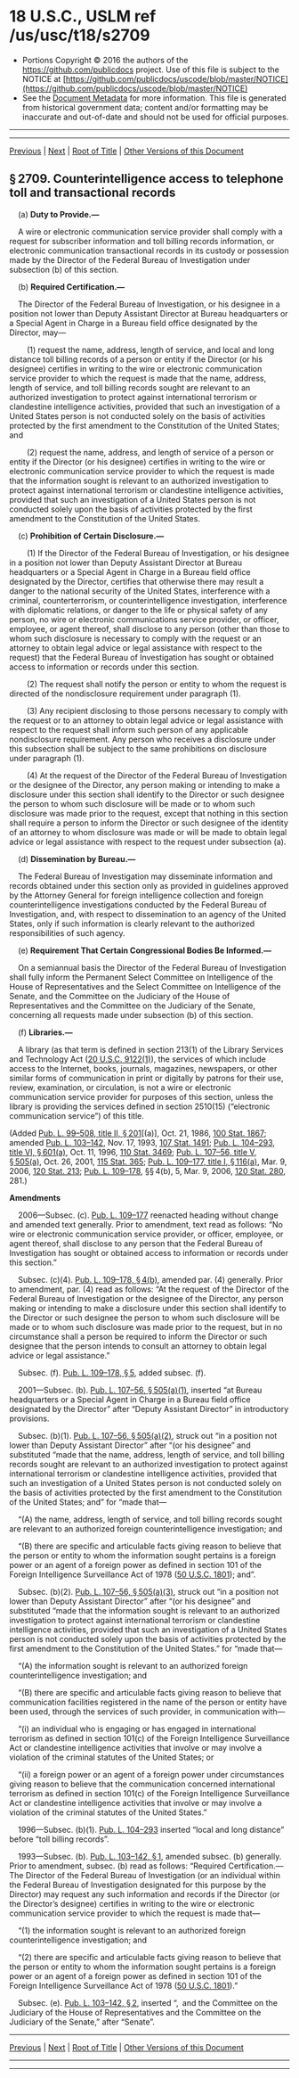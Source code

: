 ---
---

# 18 U.S.C., USLM ref /us/usc/t18/s2709

* Portions Copyright © 2016 the authors of the https://github.com/publicdocs project.
  Use of this file is subject to the NOTICE at [https://github.com/publicdocs/uscode/blob/master/NOTICE](https://github.com/publicdocs/uscode/blob/master/NOTICE)
* See the [Document Metadata](././../../../../..//README.md) for more information.
  This file is generated from historical government data; content and/or formatting may be inaccurate and out-of-date and should not be used for official purposes.

----------
----------

[Previous](./../../../../..//us/usc/t18/ptI/ch121/m__us_usc_t18_s2708.md) | [Next](./../../../../..//us/usc/t18/ptI/ch121/m__us_usc_t18_s2710.md) | [Root of Title](./../../../../../) | [Other Versions of this Document](https://publicdocs.github.io/go/links?ns=uslm&ref=%2Fus%2Fusc%2Ft18%2Fs2709)

## § 2709. Counterintelligence access to telephone toll and transactional records

    (a) __Duty to Provide.—__ 

    A wire or electronic communication service provider shall comply with a request for subscriber information and toll billing records information, or electronic communication transactional records in its custody or possession made by the Director of the Federal Bureau of Investigation under subsection (b) of this section.

    (b) __Required Certification.—__ 

    The Director of the Federal Bureau of Investigation, or his designee in a position not lower than Deputy Assistant Director at Bureau headquarters or a Special Agent in Charge in a Bureau field office designated by the Director, may—

        (1) request the name, address, length of service, and local and long distance toll billing records of a person or entity if the Director (or his designee) certifies in writing to the wire or electronic communication service provider to which the request is made that the name, address, length of service, and toll billing records sought are relevant to an authorized investigation to protect against international terrorism or clandestine intelligence activities, provided that such an investigation of a United States person is not conducted solely on the basis of activities protected by the first amendment to the Constitution of the United States; and

        (2) request the name, address, and length of service of a person or entity if the Director (or his designee) certifies in writing to the wire or electronic communication service provider to which the request is made that the information sought is relevant to an authorized investigation to protect against international terrorism or clandestine intelligence activities, provided that such an investigation of a United States person is not conducted solely upon the basis of activities protected by the first amendment to the Constitution of the United States.

    (c) __Prohibition of Certain Disclosure.—__ 

        (1) If the Director of the Federal Bureau of Investigation, or his designee in a position not lower than Deputy Assistant Director at Bureau headquarters or a Special Agent in Charge in a Bureau field office designated by the Director, certifies that otherwise there may result a danger to the national security of the United States, interference with a criminal, counterterrorism, or counterintelligence investigation, interference with diplomatic relations, or danger to the life or physical safety of any person, no wire or electronic communications service provider, or officer, employee, or agent thereof, shall disclose to any person (other than those to whom such disclosure is necessary to comply with the request or an attorney to obtain legal advice or legal assistance with respect to the request) that the Federal Bureau of Investigation has sought or obtained access to information or records under this section.

        (2) The request shall notify the person or entity to whom the request is directed of the nondisclosure requirement under paragraph (1).

        (3) Any recipient disclosing to those persons necessary to comply with the request or to an attorney to obtain legal advice or legal assistance with respect to the request shall inform such person of any applicable nondisclosure requirement. Any person who receives a disclosure under this subsection shall be subject to the same prohibitions on disclosure under paragraph (1).

        (4) At the request of the Director of the Federal Bureau of Investigation or the designee of the Director, any person making or intending to make a disclosure under this section shall identify to the Director or such designee the person to whom such disclosure will be made or to whom such disclosure was made prior to the request, except that nothing in this section shall require a person to inform the Director or such designee of the identity of an attorney to whom disclosure was made or will be made to obtain legal advice or legal assistance with respect to the request under subsection (a).

    (d) __Dissemination by Bureau.—__ 

    The Federal Bureau of Investigation may disseminate information and records obtained under this section only as provided in guidelines approved by the Attorney General for foreign intelligence collection and foreign counterintelligence investigations conducted by the Federal Bureau of Investigation, and, with respect to dissemination to an agency of the United States, only if such information is clearly relevant to the authorized responsibilities of such agency.

    (e) __Requirement That Certain Congressional Bodies Be Informed.—__ 

    On a semiannual basis the Director of the Federal Bureau of Investigation shall fully inform the Permanent Select Committee on Intelligence of the House of Representatives and the Select Committee on Intelligence of the Senate, and the Committee on the Judiciary of the House of Representatives and the Committee on the Judiciary of the Senate, concerning all requests made under subsection (b) of this section.

    (f) __Libraries.—__ 

    A library (as that term is defined in section 213(1) of the Library Services and Technology Act ([20 U.S.C. 9122(1)][/us/usc/t20/s9122/1]), the services of which include access to the Internet, books, journals, magazines, newspapers, or other similar forms of communication in print or digitally by patrons for their use, review, examination, or circulation, is not a wire or electronic communication service provider for purposes of this section, unless the library is providing the services defined in section 2510(15) (“electronic communication service”) of this title.

(Added [Pub. L. 99–508, title II, § 201][/us/pl/99/508/s201]\[(a)\], Oct. 21, 1986, [100 Stat. 1867][/us/stat/100/1867]; amended [Pub. L. 103–142][/us/pl/103/142], Nov. 17, 1993, [107 Stat. 1491][/us/stat/107/1491]; [Pub. L. 104–293, title VI, § 601(a)][/us/pl/104/293/s601/a], Oct. 11, 1996, [110 Stat. 3469][/us/stat/110/3469]; [Pub. L. 107–56, title V, § 505(a)][/us/pl/107/56/s505/a], Oct. 26, 2001, [115 Stat. 365][/us/stat/115/365]; [Pub. L. 109–177, title I, § 116(a)][/us/pl/109/177/s116/a], Mar. 9, 2006, [120 Stat. 213][/us/stat/120/213]; [Pub. L. 109–178][/us/pl/109/178], §§ 4(b), 5, Mar. 9, 2006, [120 Stat. 280][/us/stat/120/280], 281.)

 __Amendments__ 

    2006—Subsec. (c). [Pub. L. 109–177][/us/pl/109/177] reenacted heading without change and amended text generally. Prior to amendment, text read as follows: “No wire or electronic communication service provider, or officer, employee, or agent thereof, shall disclose to any person that the Federal Bureau of Investigation has sought or obtained access to information or records under this section.”

    Subsec. (c)(4). [Pub. L. 109–178, § 4(b)][/us/pl/109/178/s4/b], amended par. (4) generally. Prior to amendment, par. (4) read as follows: “At the request of the Director of the Federal Bureau of Investigation or the designee of the Director, any person making or intending to make a disclosure under this section shall identify to the Director or such designee the person to whom such disclosure will be made or to whom such disclosure was made prior to the request, but in no circumstance shall a person be required to inform the Director or such designee that the person intends to consult an attorney to obtain legal advice or legal assistance.”

    Subsec. (f). [Pub. L. 109–178, § 5][/us/pl/109/178/s5], added subsec. (f).

    2001—Subsec. (b). [Pub. L. 107–56, § 505(a)(1)][/us/pl/107/56/s505/a/1], inserted “at Bureau headquarters or a Special Agent in Charge in a Bureau field office designated by the Director” after “Deputy Assistant Director” in introductory provisions.

    Subsec. (b)(1). [Pub. L. 107–56, § 505(a)(2)][/us/pl/107/56/s505/a/2], struck out “in a position not lower than Deputy Assistant Director” after “(or his designee” and substituted “made that the name, address, length of service, and toll billing records sought are relevant to an authorized investigation to protect against international terrorism or clandestine intelligence activities, provided that such an investigation of a United States person is not conducted solely on the basis of activities protected by the first amendment to the Constitution of the United States; and” for “made that—

    “(A) the name, address, length of service, and toll billing records sought are relevant to an authorized foreign counterintelligence investigation; and

    “(B) there are specific and articulable facts giving reason to believe that the person or entity to whom the information sought pertains is a foreign power or an agent of a foreign power as defined in section 101 of the Foreign Intelligence Surveillance Act of 1978 ([50 U.S.C. 1801][/us/usc/t50/s1801]); and”.

    Subsec. (b)(2). [Pub. L. 107–56, § 505(a)(3)][/us/pl/107/56/s505/a/3], struck out “in a position not lower than Deputy Assistant Director” after “(or his designee” and substituted “made that the information sought is relevant to an authorized investigation to protect against international terrorism or clandestine intelligence activities, provided that such an investigation of a United States person is not conducted solely upon the basis of activities protected by the first amendment to the Constitution of the United States.” for “made that—

    “(A) the information sought is relevant to an authorized foreign counterintelligence investigation; and

    “(B) there are specific and articulable facts giving reason to believe that communication facilities registered in the name of the person or entity have been used, through the services of such provider, in communication with—

    “(i) an individual who is engaging or has engaged in international terrorism as defined in section 101(c) of the Foreign Intelligence Surveillance Act or clandestine intelligence activities that involve or may involve a violation of the criminal statutes of the United States; or

    “(ii) a foreign power or an agent of a foreign power under circumstances giving reason to believe that the communication concerned international terrorism as defined in section 101(c) of the Foreign Intelligence Surveillance Act or clandestine intelligence activities that involve or may involve a violation of the criminal statutes of the United States.”

    1996—Subsec. (b)(1). [Pub. L. 104–293][/us/pl/104/293] inserted “local and long distance” before “toll billing records”.

    1993—Subsec. (b). [Pub. L. 103–142, § 1][/us/pl/103/142/s1], amended subsec. (b) generally. Prior to amendment, subsec. (b) read as follows: “Required Certification.—The Director of the Federal Bureau of Investigation (or an individual within the Federal Bureau of Investigation designated for this purpose by the Director) may request any such information and records if the Director (or the Director’s designee) certifies in writing to the wire or electronic communication service provider to which the request is made that—

    “(1) the information sought is relevant to an authorized foreign counterintelligence investigation; and

    “(2) there are specific and articulable facts giving reason to believe that the person or entity to whom the information sought pertains is a foreign power or an agent of a foreign power as defined in section 101 of the Foreign Intelligence Surveillance Act of 1978 ([50 U.S.C. 1801][/us/usc/t50/s1801]).”

    Subsec. (e). [Pub. L. 103–142, § 2][/us/pl/103/142/s2], inserted “, and the Committee on the Judiciary of the House of Representatives and the Committee on the Judiciary of the Senate,” after “Senate”.

----------

[Previous](./../../../../..//us/usc/t18/ptI/ch121/m__us_usc_t18_s2708.md) | [Next](./../../../../..//us/usc/t18/ptI/ch121/m__us_usc_t18_s2710.md) | [Root of Title](./../../../../../) | [Other Versions of this Document](https://publicdocs.github.io/go/links?ns=uslm&ref=%2Fus%2Fusc%2Ft18%2Fs2709)

----------
----------

[/us/usc/t20/s9122/1]: https://publicdocs.github.io/go/links?ns=uslm&ref=%2Fus%2Fusc%2Ft20%2Fs9122%2F1
[/us/pl/99/508/s201]: https://publicdocs.github.io/go/links?ns=uslm&ref=%2Fus%2Fpl%2F99%2F508%2Fs201
[/us/stat/100/1867]: https://publicdocs.github.io/go/links?ns=uslm&ref=%2Fus%2Fstat%2F100%2F1867
[/us/pl/103/142]: https://publicdocs.github.io/go/links?ns=uslm&ref=%2Fus%2Fpl%2F103%2F142
[/us/stat/107/1491]: https://publicdocs.github.io/go/links?ns=uslm&ref=%2Fus%2Fstat%2F107%2F1491
[/us/pl/104/293/s601/a]: https://publicdocs.github.io/go/links?ns=uslm&ref=%2Fus%2Fpl%2F104%2F293%2Fs601%2Fa
[/us/stat/110/3469]: https://publicdocs.github.io/go/links?ns=uslm&ref=%2Fus%2Fstat%2F110%2F3469
[/us/pl/107/56/s505/a]: https://publicdocs.github.io/go/links?ns=uslm&ref=%2Fus%2Fpl%2F107%2F56%2Fs505%2Fa
[/us/stat/115/365]: https://publicdocs.github.io/go/links?ns=uslm&ref=%2Fus%2Fstat%2F115%2F365
[/us/pl/109/177/s116/a]: https://publicdocs.github.io/go/links?ns=uslm&ref=%2Fus%2Fpl%2F109%2F177%2Fs116%2Fa
[/us/stat/120/213]: https://publicdocs.github.io/go/links?ns=uslm&ref=%2Fus%2Fstat%2F120%2F213
[/us/pl/109/178]: https://publicdocs.github.io/go/links?ns=uslm&ref=%2Fus%2Fpl%2F109%2F178
[/us/stat/120/280]: https://publicdocs.github.io/go/links?ns=uslm&ref=%2Fus%2Fstat%2F120%2F280
[/us/pl/109/177]: https://publicdocs.github.io/go/links?ns=uslm&ref=%2Fus%2Fpl%2F109%2F177
[/us/pl/109/178/s4/b]: https://publicdocs.github.io/go/links?ns=uslm&ref=%2Fus%2Fpl%2F109%2F178%2Fs4%2Fb
[/us/pl/109/178/s5]: https://publicdocs.github.io/go/links?ns=uslm&ref=%2Fus%2Fpl%2F109%2F178%2Fs5
[/us/pl/107/56/s505/a/1]: https://publicdocs.github.io/go/links?ns=uslm&ref=%2Fus%2Fpl%2F107%2F56%2Fs505%2Fa%2F1
[/us/pl/107/56/s505/a/2]: https://publicdocs.github.io/go/links?ns=uslm&ref=%2Fus%2Fpl%2F107%2F56%2Fs505%2Fa%2F2
[/us/usc/t50/s1801]: https://publicdocs.github.io/go/links?ns=uslm&ref=%2Fus%2Fusc%2Ft50%2Fs1801
[/us/pl/107/56/s505/a/3]: https://publicdocs.github.io/go/links?ns=uslm&ref=%2Fus%2Fpl%2F107%2F56%2Fs505%2Fa%2F3
[/us/pl/104/293]: https://publicdocs.github.io/go/links?ns=uslm&ref=%2Fus%2Fpl%2F104%2F293
[/us/pl/103/142/s1]: https://publicdocs.github.io/go/links?ns=uslm&ref=%2Fus%2Fpl%2F103%2F142%2Fs1
[/us/usc/t50/s1801]: https://publicdocs.github.io/go/links?ns=uslm&ref=%2Fus%2Fusc%2Ft50%2Fs1801
[/us/pl/103/142/s2]: https://publicdocs.github.io/go/links?ns=uslm&ref=%2Fus%2Fpl%2F103%2F142%2Fs2


